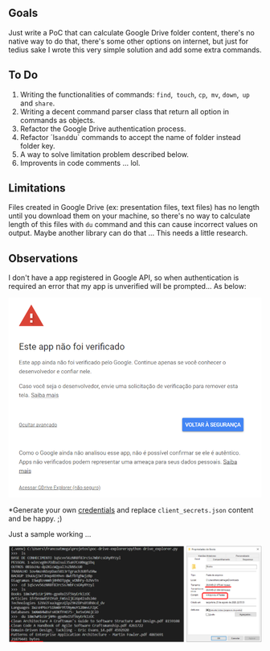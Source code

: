## Goals

Just write a PoC that can calculate Google Drive folder content, there's no native way to do that, there's some other options on internet,
but just for tedius sake I wrote this very simple solution and add some extra commands.


## To Do

1. Writing the functionalities of commands: `find`,` touch`, `cp`,` mv`, `down`,` up` and `share`.
2. Writing a decent command parser class that return all option in commands as objects.
3. Refactor the Google Drive authentication process.
4. Refactor ´ls` and `du` commands to accept the name of folder instead folder key.
5. A way to solve limitation problem described below.
6. Improvents in code comments ... lol.

## Limitations

Files created in Google Drive (ex: presentation files, text files) has no length until you download them on your machine,
so there's no way to calculate length of this files with `du` command and this can cause incorrect values ​​on output.
Maybe another library can do that ... This needs a little research.

## Observations

I don't have a app registered in Google API, so when authentication is required an error that my app is unverified will be prompted... 
As below:

![](pictures/unverified_alert.png)

*Generate your own [credentials](https://console.developers.google.com/iam-admin/projects) and replace `client_secrets.json` content and be happy. ;)

Just a sample working ...

![](pictures/sample01.png)